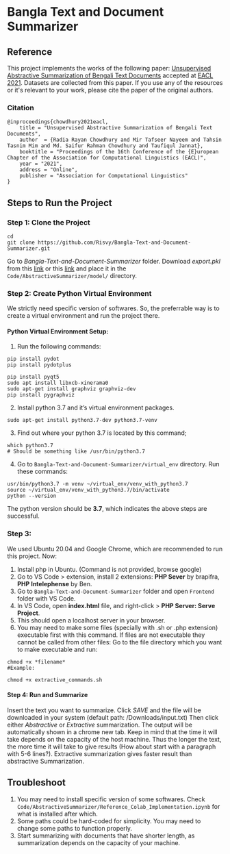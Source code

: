# Bangla Text and Document Summarizer

## Reference
This project implements the works of the following paper: [Unsupervised Abstractive Summarization of Bengali Text Documents](https://www.aclweb.org/anthology/2021.eacl-main.224/) accepted at [EACL 2021](https://2021.eacl.org/). Datasets are collected from this paper. If you use any of the resources or it's relevant to your work, please cite the paper of the original authors. 
### Citation
```
@inproceedings{chowdhury2021eacl,
    title = "Unsupervised Abstractive Summarization of Bengali Text Documents",
    author  = {Radia Rayan Chowdhury and Mir Tafseer Nayeem and Tahsin Tasnim Mim and Md. Saifur Rahman Chowdhury and Taufiqul Jannat},
    booktitle = "Proceedings of the 16th Conference of the {E}uropean Chapter of the Association for Computational Linguistics (EACL)",
    year = "2021",
    address = "Online",
    publisher = "Association for Computational Linguistics"
}
```
## Steps to Run the Project
### Step 1: Clone the Project
```
cd
git clone https://github.com/Risvy/Bangla-Text-and-Document-Summarizer.git
```
Go to *Bangla-Text-and-Document-Summarizer* folder. Download *export.pkl* from this [link](https://drive.google.com/drive/folders/11ynzy-mX2zF4JsYruwDftMvXGCY2dTzi?usp=sharing) or this [link](https://drive.google.com/file/d/13QLI02RBfxPDMPNEzTzqxrhGdBy-Xs0B/view?usp=share_link) and place it in the `Code/AbstractiveSummarizer/model/` directory.

### Step 2: Create Python Virtual Environment
We strictly need specific version of softwares. So, the preferrable way is to create a virtual environment and run the project there. 

#### Python Virtual Environment Setup:
1. Run the following commands: 
```
pip install pydot
pip install pydotplus

pip install pyqt5
sudo apt install libxcb-xinerama0 
sudo apt-get install graphviz graphviz-dev
pip install pygraphviz
```

2. Install python 3.7 and it’s virtual environment packages.
```
sudo apt-get install python3.7-dev python3.7-venv
```
3. Find out where your python 3.7 is located by this command;
```
which python3.7 
# Should be something like /usr/bin/python3.7
```
4. Go to `Bangla-Text-and-Document-Summarizer/virtual_env` directory. Run these commands:
```
usr/bin/python3.7 -m venv ~/virtual_env/venv_with_python3.7
source ~/virtual_env/venv_with_python3.7/bin/activate
python --version 
```
The python version should be **3.7**, which indicates the above steps are successful. 

### Step 3: 
We used Ubuntu 20.04 and Google Chrome, which are recommended to run this project. Now:
1. Install php in Ubuntu. (Command is not provided, browse google)
2. Go to VS Code > extension, install 2 extensions: **PHP Sever** by brapifra, **PHP Intelephense** by Ben.
3. Go to `Bangla-Text-and-Document-Summarizer` folder and open `Frontend` folder with VS Code.
4. In VS Code, open **index.html** file, and right-click > **PHP Server: Serve Project**.
5. This should open a localhost server in your browser.
6. You may need to make some files (specially with .sh or .php extension) executable first with this command. If files are not executable they cannot be called from other files: Go to the file directory which you want to make executable and run:
```
chmod +x *filename*
#Example: 

chmod +x extractive_commands.sh
```

#### Step 4: Run and Summarize
Insert the text you want to summarize. Click *SAVE* and the file will be downloaded in your system (default path: /Downloads/input.txt) Then click either *Abstractive* or *Extractive* summarization. The output will be automatically shown in a chrome new tab. Keep in mind that the time it will take depends on the capacity of the host machine. Thus the longer the text, the more time it will take to give results (How about start with a paragraph with 5-6 lines?). Extractive summarization gives faster result than abstractive Summarization.


## Troubleshoot
1. You may need to install specific version of some softwares. Check `Code/AbstractiveSummarizer/Reference_Colab_Implementation.ipynb` for what is installed after which.
2. Some paths could be hard-coded for simplicity. You may need to change some paths to function properly.
3. Start summarizing with documents that have shorter length, as summarization depends on the capacity of your machine.


